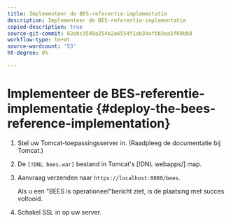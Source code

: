 ```yaml
---
title: Implementeer de BES-referentie-implementatie
description: Implementeer de BES-referentie-implementatie
copied-description: true
source-git-commit: 02ebc3548a254b2a6554f1ab34afbb3ea5f09bb8
workflow-type: tm+mt
source-wordcount: '53'
ht-degree: 0%

---
```


# Implementeer de BES-referentie-implementatie {#deploy-the-bees-reference-implementation}

1. Stel uw Tomcat-toepassingsserver in. (Raadpleeg de documentatie bij Tomcat.)
1. De `[!DNL bees.war]` bestand in Tomcat&#39;s [!DNL webapps/] map.
1. Aanvraag verzenden naar `https://localhost:8080/bees`.

   Als u een &quot;BEES is operationeel&quot;bericht ziet, is de plaatsing met succes voltooid.
1. Schakel SSL in op uw server.
